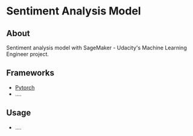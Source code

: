 # Sentiment Analysis Model

## About
Sentiment analysis model with SageMaker - Udacity's Machine Learning Engineer project.

## Frameworks
- [Pytorch](#)
- ....

## Usage
- ....
